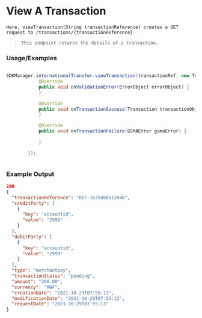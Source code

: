 # View A Transaction

`Here, viewTransaction(String transactionReference) creates a GET request to /transactions/{transactionReference}`

> `This endpoint returns the details of a transaction.`

### Usage/Examples

```java

SDKManager.internationalTransfer.viewTransaction(transactionRef, new TransactionInterface() {
            @Override
            public void onValidationError(ErrorObject errorObject) {
            }

            @Override
            public void onTransactionSuccess(Transaction transactionObject) {
            }

            @Override
            public void onTransactionFailure(GSMAError gsmaError) {
             
            }

        });



```

### Example Output

```json
200
{
  "transactionReference": "REF-1635490512846",
  "creditParty": [
    {
      "key": "accountid",
      "value": "2999"
    }
  ],
  "debitParty": [
    {
      "key": "accountid",
      "value": "2999"
    }
  ],
  "type": "merchantpay",
  "transactionStatus": "pending",
  "amount": "200.00",
  "currency": "RWF",
  "creationDate": "2021-10-29T07:55:13",
  "modificationDate": "2021-10-29T07:55:13",
  "requestDate": "2021-10-29T07:55:13"
}
```
